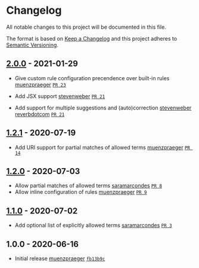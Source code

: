 # Changelog

All notable changes to this project will be documented in this file.

The format is based on [Keep a Changelog](https://keepachangelog.com/en/1.0.0/)
and this project adheres to [Semantic Versioning](https://semver.org/spec/v2.0.0.html).

## [2.0.0](https://github.com/muenzpraeger/eslint-plugin-inclusive-language/compare/1.2.1...2.0.0) - 2021-01-29

-   Give custom rule configuration precendence over built-in rules [muenzpraeger](https://github.com/muenzpraeger) [`PR 23`](https://github.com/muenzpraeger/eslint-plugin-inclusive-language/pull/23)

-   Add JSX support [stevenweber](https://github.com/stevenweber) [`PR 21`](https://github.com/muenzpraeger/eslint-plugin-inclusive-language/pull/21)

-   Add support for multiple suggestions and (auto)correction [stevenweber](https://github.com/stevenweber) [reverbdotcom](https://github.com/reverbdotcom) [`PR 21`](https://github.com/muenzpraeger/eslint-plugin-inclusive-language/pull/21)

## [1.2.1](https://github.com/muenzpraeger/eslint-plugin-inclusive-language/compare/1.2.0...1.2.1) - 2020-07-19

-   Add URI support for partial matches of allowed terms [muenzpraeger](https://github.com/muenzpraeger) [`PR 14`](https://github.com/muenzpraeger/eslint-plugin-inclusive-language/pull/14)

## [1.2.0](https://github.com/muenzpraeger/eslint-plugin-inclusive-language/compare/1.1.0...1.2.0) - 2020-07-03

-   Allow partial matches of allowed terms [saramarcondes](https://github.com/saramarcondes) [`PR 8`](https://github.com/muenzpraeger/eslint-plugin-inclusive-language/pull/8)
-   Allow inline configuration of rules [muenzpraeger](https://github.com/muenzpraeger) [`PR 9`](https://github.com/muenzpraeger/eslint-plugin-inclusive-language/pull/9)

## [1.1.0](https://github.com/muenzpraeger/eslint-plugin-inclusive-language/compare/1.0.0...1.1.0) - 2020-07-02

-   Add optional list of explicitly allowed terms [saramarcondes](https://github.com/saramarcondes) [`PR 3`](https://github.com/muenzpraeger/eslint-plugin-inclusive-language/pull/3)

## 1.0.0 - 2020-06-16

-   Initial release [muenzpraeger](https://github.com/muenzpraeger) [`fb13b9c`](https://github.com/muenzpraeger/eslint-plugin-inclusive-language/commit/fb13b9c93780920c4b29924c36c2801f7a27bf7f)
